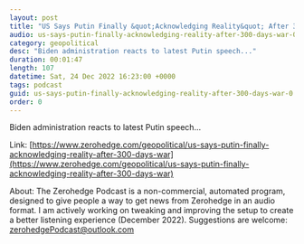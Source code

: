 ```yaml
---
layout: post
title: "US Says Putin Finally &quot;Acknowledging Reality&quot; After 300 Days Of War"
audio: us-says-putin-finally-acknowledging-reality-after-300-days-war-0
category: geopolitical
desc: "Biden administration reacts to latest Putin speech..."
duration: 00:01:47
length: 107
datetime: Sat, 24 Dec 2022 16:23:00 +0000
tags: podcast
guid: us-says-putin-finally-acknowledging-reality-after-300-days-war-0
order: 0
---
```

Biden administration reacts to latest Putin speech...

Link: [https://www.zerohedge.com/geopolitical/us-says-putin-finally-acknowledging-reality-after-300-days-war](https://www.zerohedge.com/geopolitical/us-says-putin-finally-acknowledging-reality-after-300-days-war)

About: The Zerohedge Podcast is a non-commercial, automated program, designed to give people a way to get news from Zerohedge in an audio format.  I am actively working on tweaking and improving the setup to create a better listening experience (December 2022).  Suggestions are welcome: [zerohedgePodcast@outlook.com](mailto:zerohedgePodcast@outlook.com)